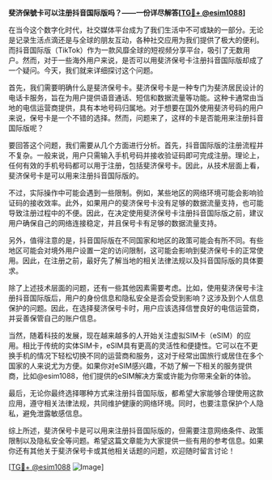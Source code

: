 **斐济保號卡可以注册抖音国际版吗？——一份详尽解答[[TG💪+ @esim1088](https://t.me/s/esim1088)]**

在当今这个数字化时代，社交媒体平台成为了我们生活中不可或缺的一部分。无论是记录生活点滴还是与全球的朋友互动，各种社交应用为我们提供了极大的便利。而抖音国际版（TikTok）作为一款风靡全球的短视频分享平台，吸引了无数用户。然而，对于一些海外用户来说，是否可以用斐济保号卡注册抖音国际版却成了一个疑问。今天，我们就来详细探讨这个问题。

首先，我们需要明确什么是斐济保号卡。斐济保号卡是一种专门为斐济居民设计的电话卡服务，旨在为用户提供语音通话、短信和数据流量等功能。这种卡通常由当地的电信运营商提供，具有本地号码归属地。对于想要在国外使用斐济号码的用户来说，保号卡是一个不错的选择。然而，问题来了，这样的卡是否能用来注册抖音国际版呢？

要回答这个问题，我们需要从几个方面进行分析。首先，抖音国际版的注册流程并不复杂。一般来说，用户只需输入手机号码并接收验证码即可完成注册。理论上，任何有效的手机号码都可以用于注册，包括斐济保号卡。因此，从技术层面上看，斐济保号卡是可以用来注册抖音国际版的。

不过，实际操作中可能会遇到一些限制。例如，某些地区的网络环境可能会影响验证码的接收效率。此外，如果用户的斐济保号卡没有足够的数据流量支持，也可能导致注册过程中的不便。因此，在决定使用斐济保号卡注册抖音国际版之前，建议用户确保自己的网络连接稳定，并且保号卡有足够的数据流量支持。

另外，值得注意的是，抖音国际版在不同国家和地区的政策可能会有所不同。有些地区可能会对境外用户设置一定的访问限制，这可能会影响到斐济保号卡的正常使用。因此，在注册之前，最好先了解当地的相关法律法规以及抖音国际版的具体要求。

除了上述技术层面的问题，还有一些其他因素需要考虑。比如，使用斐济保号卡注册抖音国际版后，用户的身份信息和隐私安全是否会受到影响？这涉及到个人信息保护的问题。因此，在选择斐济保号卡时，用户应该选择信誉良好的电信运营商，并妥善保管自己的账户信息。

当然，随着科技的发展，现在越来越多的人开始关注虚拟SIM卡（eSIM）的应用。相比于传统的实体SIM卡，eSIM具有更高的灵活性和便捷性。它可以在不更换手机的情况下轻松切换不同的运营商和服务，这对于经常出国旅行或居住在多个国家的人来说尤为方便。如果你对eSIM感兴趣，不妨了解一下相关的服务提供商，比如@esim1088，他们提供的eSIM解决方案或许能为你带来全新的体验。

最后，无论你最终选择哪种方式来注册抖音国际版，都希望大家能够合理使用这款应用，遵守相关法律法规，共同维护健康的网络环境。同时，也要注意保护个人隐私，避免泄露敏感信息。

综上所述，斐济保号卡是可以用来注册抖音国际版的，但需要注意网络条件、政策限制以及隐私安全等问题。希望这篇文章能为大家提供一些有用的参考信息。如果你还有其他关于斐济保号卡或其他相关话题的问题，欢迎随时留言讨论！

[[TG💪+ @esim1088](https://t.me/s/esim1088) ![Image](https://i.postimg.cc/4NQfJmqS/Snipaste-2025-05-13-00-14-12.png)]